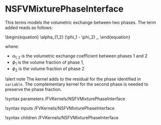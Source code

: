 # NSFVMixturePhaseInterface

This terms models the volumetric exchange between two phases.
The term added reads as follows:

\begin{equation}
  \alpha_{1,2} (\phi_1 - \phi_2) \,,
\end{equation}

where:

- $\alpha_{1,2}$ is the volumetric exchange coefficient between phases 1 and 2
- $\phi_1$ is the volume fraction of phase 1,
- $\phi_2$ is the volume fraction of phase 2

!alert note
The kernel adds to the residual for the phase identified in `variable`.
The complementary kernel for the second phase is needed to preserve the phase fraction.

!syntax parameters /FVKernels/NSFVMixturePhaseInterface

!syntax inputs /FVKernels/NSFVMixturePhaseInterface

!syntax children /FVKernels/NSFVMixturePhaseInterface
